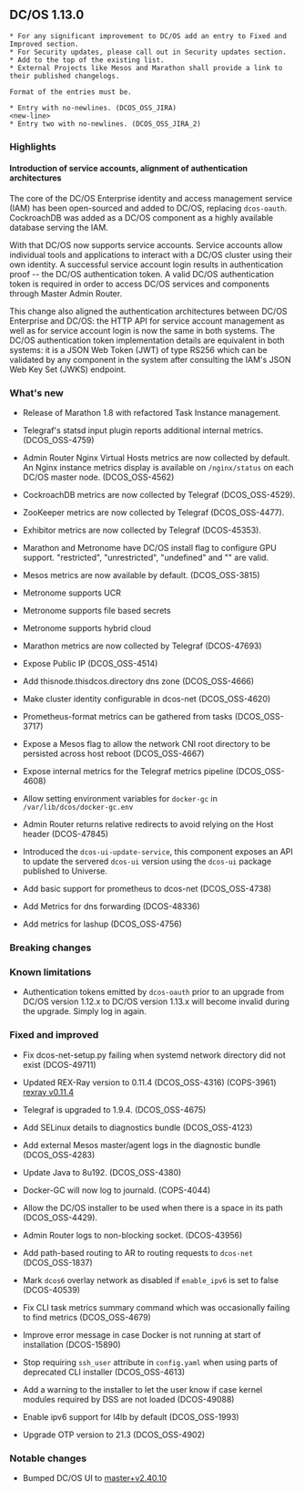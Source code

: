 ## DC/OS 1.13.0

```
* For any significant improvement to DC/OS add an entry to Fixed and Improved section.
* For Security updates, please call out in Security updates section.
* Add to the top of the existing list.
* External Projects like Mesos and Marathon shall provide a link to their published changelogs.

Format of the entries must be.

* Entry with no-newlines. (DCOS_OSS_JIRA)
<new-line>
* Entry two with no-newlines. (DCOS_OSS_JIRA_2)
```


### Highlights

#### Introduction of service accounts, alignment of authentication architectures

The core of the DC/OS Enterprise identity and access management service (IAM) has been open-sourced and added to DC/OS, replacing `dcos-oauth`. CockroachDB was added as a DC/OS component as a highly available database serving the IAM.

With that DC/OS now supports service accounts. Service accounts allow individual tools and applications to interact with a DC/OS cluster using their own identity. A successful service account login results in authentication proof -- the DC/OS authentication token. A valid DC/OS authentication token is required in order to access DC/OS services and components through Master Admin Router.

This change also aligned the authentication architectures between DC/OS Enterprise and DC/OS: the HTTP API for service account management as well as for service account login is now the same in both systems. The DC/OS authentication token implementation details are equivalent in both systems: it is a JSON Web Token (JWT) of type RS256 which can be validated by any component in the system after consulting the IAM's JSON Web Key Set (JWKS) endpoint.


### What's new

* Release of Marathon 1.8 with refactored Task Instance management.

* Telegraf's statsd input plugin reports additional internal metrics. (DCOS_OSS-4759)

* Admin Router Nginx Virtual Hosts metrics are now collected by default. An Nginx instance metrics display is available on `/nginx/status` on each DC/OS master node. (DCOS_OSS-4562)

* CockroachDB metrics are now collected by Telegraf (DCOS_OSS-4529).

* ZooKeeper metrics are now collected by Telegraf (DCOS_OSS-4477).

* Exhibitor metrics are now collected by Telegraf (DCOS-45353).

* Marathon and Metronome have DC/OS install flag to configure GPU support.  "restricted", "unrestricted", "undefined" and "" are valid.

* Mesos metrics are now available by default. (DCOS_OSS-3815)

* Metronome supports UCR

* Metronome supports file based secrets

* Metronome supports hybrid cloud

* Marathon metrics are now collected by Telegraf (DCOS-47693)

* Expose Public IP (DCOS_OSS-4514)

* Add thisnode.thisdcos.directory dns zone (DCOS_OSS-4666)

* Make cluster identity configurable in dcos-net (DCOS_OSS-4620)

* Prometheus-format metrics can be gathered from tasks (DCOS_OSS-3717)

* Expose a Mesos flag to allow the network CNI root directory to be persisted across host reboot (DCOS_OSS-4667)

* Expose internal metrics for the Telegraf metrics pipeline (DCOS_OSS-4608)

* Allow setting environment variables for `docker-gc` in `/var/lib/dcos/docker-gc.env`

* Admin Router returns relative redirects to avoid relying on the Host header (DCOS-47845)

* Introduced the `dcos-ui-update-service`, this component exposes an API to update the servered `dcos-ui` version using the `dcos-ui` package published to Universe.

* Add basic support for prometheus to dcos-net (DCOS_OSS-4738)

* Add Metrics for dns forwarding (DCOS-48336)

* Add metrics for lashup (DCOS_OSS-4756)


### Breaking changes


### Known limitations

* Authentication tokens emitted by `dcos-oauth` prior to an upgrade from DC/OS version 1.12.x to DC/OS version 1.13.x will become invalid during the upgrade. Simply log in again.


### Fixed and improved

* Fix dcos-net-setup.py failing when systemd network directory did not exist (DCOS-49711)
* Updated REX-Ray version to 0.11.4 (DCOS_OSS-4316) (COPS-3961) [rexray v0.11.4](https://github.com/rexray/rexray/releases/tag/v0.11.4)

* Telegraf is upgraded to 1.9.4. (DCOS_OSS-4675)

* Add SELinux details to diagnostics bundle (DCOS_OSS-4123)

* Add external Mesos master/agent logs in the diagnostic bundle (DCOS_OSS-4283)

* Update Java to 8u192. (DCOS_OSS-4380)

* Docker-GC will now log to journald. (COPS-4044)

* Allow the DC/OS installer to be used when there is a space in its path (DCOS_OSS-4429).

* Admin Router logs to non-blocking socket. (DCOS-43956)

* Add path-based routing to AR to routing requests to `dcos-net` (DCOS_OSS-1837)

* Mark `dcos6` overlay network as disabled if `enable_ipv6` is set to false (DCOS-40539)

* Fix CLI task metrics summary command which was occasionally failing to find metrics (DCOS_OSS-4679)

* Improve error message in case Docker is not running at start of installation (DCOS-15890)

* Stop requiring `ssh_user` attribute in `config.yaml` when using parts of deprecated CLI installer (DCOS_OSS-4613)

* Add a warning to the installer to let the user know if case kernel modules required by DSS are not loaded (DCOS-49088)

* Enable ipv6 support for l4lb by default (DCOS_OSS-1993)
* Upgrade OTP version to 21.3 (DCOS_OSS-4902)

### Notable changes

* Bumped DC/OS UI to [master+v2.40.10](https://github.com/dcos/dcos-ui/releases/tag/master%2Bv2.40.10)

